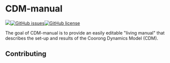 # CDM-manual

<!-- badges: start -->

![](https://img.shields.io/badge/book--coverage-minimal-red)[![GitHub issues](https://img.shields.io/github/issues/gilesnknight/CDM-manual)](https://github.com/gilesnknight/CDM-manual/issues)[![GitHub license](https://img.shields.io/github/license/gilesnknight/CDM-manual)](https://github.com/gilesnknight/CDM-manual)

<!-- badges: end -->

The goal of CDM-manual is to provide an easily editable "living manual" that describes the  set-up and results of the Coorong Dynamics Model (CDM).

## Contributing
